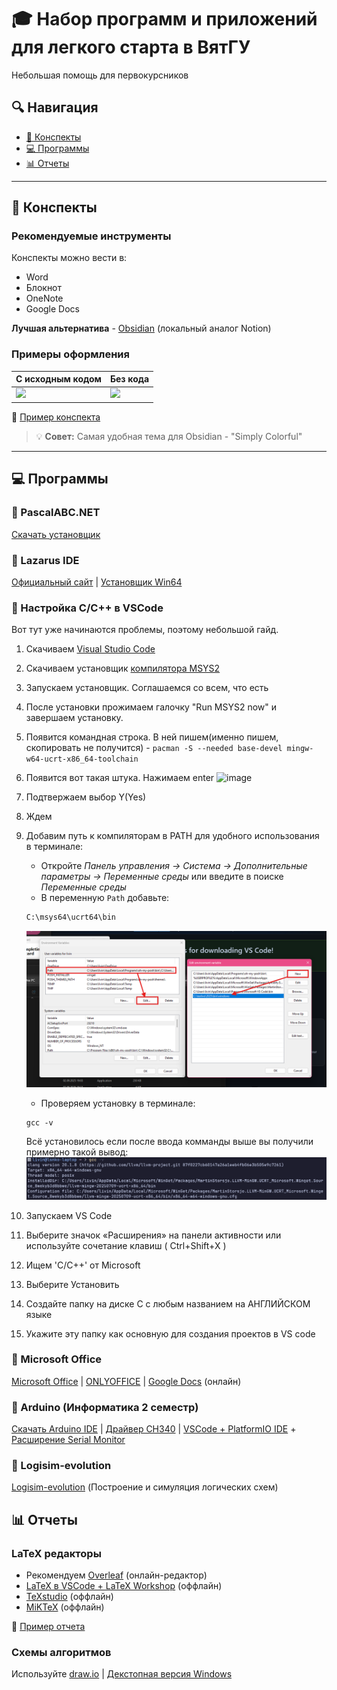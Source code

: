 # 🎓 Набор программ и приложений для легкого старта в ВятГУ
Небольшая помощь для первокурсников

## 🔍 Навигация
- [📝 Конспекты](#-конспекты)
- [💻 Программы](#-программы)
- [📊 Отчеты](#-отчеты)

---

## 📝 Конспекты

### Рекомендуемые инструменты
Конспекты можно вести в:
- Word
- Блокнот
- OneNote
- Google Docs

**Лучшая альтернатива** - [Obsidian](https://obsidian.md/download) (локальный аналог Notion)

### Примеры оформления
| С исходным кодом | Без кода |
|------------------|----------|
| <img width="500" src="https://github.com/user-attachments/assets/a4ff0c77-d8df-411b-898d-219b65d2892d"> | <img width="500" src="https://github.com/user-attachments/assets/d7a05833-5a2a-4faa-b1c0-2403333f55ea"> |

📌 [Пример конспекта](/18.03.2025.pdf)

> 💡 **Совет:** Самая удобная тема для Obsidian - "Simply Colorful"

---

## 💻 Программы

### 🔹 PascalABC.NET
[Скачать установщик](https://pascalabc.net/downloads/PascalABCNETSetup.exe)

### 🔹 Lazarus IDE
[Официальный сайт](https://www.lazarus-ide.org/) | 
[Установщик Win64](https://sourceforge.net/projects/lazarus/files/Lazarus%20Windows%2064%20bits/Lazarus%204.2/lazarus-4.2-fpc-3.2.2-win64.exe/download)

### 🔹 Настройка C/C++ в VSCode
Вот тут уже начинаются проблемы, поэтому небольшой гайд.
1. Скачиваем [Visual Studio Code](https://code.visualstudio.com/)
2. Скачиваем установщик [компилятора MSYS2](https://github.com/msys2/msys2-installer/releases/download/2024-12-08/msys2-x86_64-20241208.exe)
3. Запускаем установщик. Соглашаемся со всем, что есть
4. После установки прожимаем галочку "Run MSYS2 now" и завершаем установку.
5. Появится командная строка. В ней пишем(именно пишем, скопировать не получится) - `pacman -S --needed base-devel mingw-w64-ucrt-x86_64-toolchain`
6. Появится вот такая штука. Нажимаем enter <img width="1071" height="362" alt="image" src="https://github.com/user-attachments/assets/61a6896d-6fe6-400b-b69b-3a5f899ede29" />
7. Подтвержаем выбор Y(Yes)
8. Ждем
9. Добавим путь к компиляторам в PATH для удобного использования в терминале:
    - Откройте *Панель управления -> Система -> Дополнительные параметры -> Переменные среды* или введите в поиске *Переменные среды*
    - В переменную `Path` добавьте:
    ```ps
    C:\msys64\ucrt64\bin
    ```
    ![alt text](pics/environment-variables.png)

    - Проверяем установку в терминале:
    ```ps
    gcc -v
    ```
    Всё установилось если после ввода комманды выше вы получили примерно такой вывод:
    ![alt text](pics/gcc-check.png)
10. Запускаем VS Code
11. Выберите значок «Расширения» на панели активности или используйте сочетание клавиш ( Ctrl+Shift+X )
12. Ищем 'C/C++' от Microsoft
13. Выберите Установить
14. Создайте папку на диске С с любым названием на АНГЛИЙСКОМ языке
15. Укажите эту папку как основную для создания проектов в VS code

### 🔹 Microsoft Office
[Microsoft Office](https://cloud.mail.ru/public/zMaw/2ERQnvgHM) | [ONLYOFFICE](https://www.onlyoffice.com/download-desktop.aspx) | [Google Docs](https://docs.google.com/) (онлайн)

### 🔹 Arduino (Информатика 2 семестр)
[Скачать Arduino IDE](https://www.arduino.cc/en/software/) |
[Драйвер CH340](https://wiki.amperka.ru/_media/articles:driver-ch340:ch340ser-windows.zip) | [VSCode + PlatformIO IDE](https://platformio.org/platformio-ide) + [Расширение Serial Monitor](https://marketplace.visualstudio.com/items?itemName=ms-vscode.vscode-serial-monitor)

### 🔹 Logisim-evolution
[Logisim-evolution](https://github.com/logisim-evolution/logisim-evolution/releases/download/v3.9.0/logisim-evolution-3.9.0-x86_64.msi) (Построение и симуляция логических схем)

## 📊 Отчеты
### LaTeX редакторы
- Рекомендуем [Overleaf](https://ru.overleaf.com/) (онлайн-редактор)
- [LaTeX в VSCode + LaTeX Workshop](/VSCodeTeX.md) (оффлайн)
- [TeXstudio](https://www.texstudio.org/) (оффлайн)
- [MiKTeX](https://miktex.org/download) (оффлайн)

📄 [Пример отчета](https://www.overleaf.com/read/hwmjrjqbpygr#798ab1)

### Схемы алгоритмов 
Используйте [draw.io](https://github.com/jgraph/drawio-desktop/releases/tag/v28.0.6) | 
[Декстопная версия Windows](https://github.com/jgraph/drawio-desktop/releases/download/v28.0.6/draw.io-28.0.6-windows-installer.exe)

